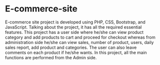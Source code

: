# E-commerce-site
E-commerce site project is developed using PHP, CSS, Bootstrap, and JavaScript. Talking about the project, it has all the required essential features. This project has a user side where he/she can view product category and add products to cart and proceed for checkout whereas from administration side he/she can view sales, number of product, users, daily sales report, add product and categories. The user can also leave comments on each product if he/she wants. In this project, all the main functions are performed from the Admin side.
